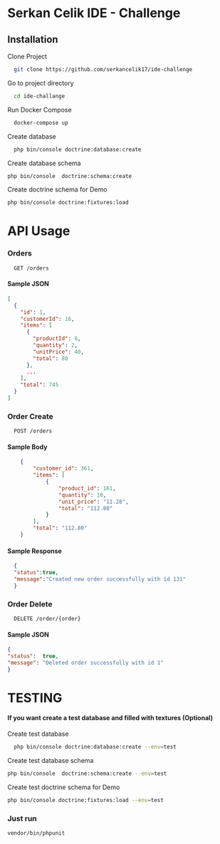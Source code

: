 
# Serkan Celik IDE - Challenge

## Installation

Clone Project

```bash
  git clone https://github.com/serkancelik17/ide-challenge
```

Go to project directory

```bash
  cd ide-challange
```

Run Docker Compose

```bash
  docker-compose up
```

Create database

```bash
  php bin/console doctrine:database:create
```

Create database schema

```bash
php bin/console  doctrine:schema:create
```

Create doctrine schema for Demo

```bash
php bin/console doctrine:fixtures:load
```

# API Usage

### Orders

```http
  GET /orders
```

#### Sample JSON
```json
[
  {
    "id": 1,
    "customerId": 16,
    "items": [
      {
        "productId": 6,
        "quantity": 2,
        "unitPrice": 40,
        "total": 80
      },
      ...
    ],
    "total": 745
  }
]
```

### Order Create

```http
  POST /orders
```
#### Sample Body
```json
    {
        "customer_id": 361,
        "items": [
            {
                "product_id": 161,
                "quantity": 10,
                "unit_price": "11.28",
                "total": "112.80"
            }
        ],
        "total": "112.80"
    }
```
#### Sample Response
```json
  {
  "status":true,
  "message":"Created new order successfully with id 131"
  }
```

### Order Delete

```http
  DELETE /order/{order}
```

#### Sample JSON
```json
{
"status":  true, 
"message": "Deleted order successfully with id 1"
}
```
# TESTING
#### If you want create a test database and filled with textures (Optional)

Create test database
```bash
  php bin/console doctrine:database:create --env=test
```

Create test database schema

```bash
php bin/console  doctrine:schema:create --env=test
```

Create test doctrine schema for Demo

```bash
php bin/console doctrine:fixtures:load --env=test
```
### Just run
```bash
vendor/bin/phpunit
```
